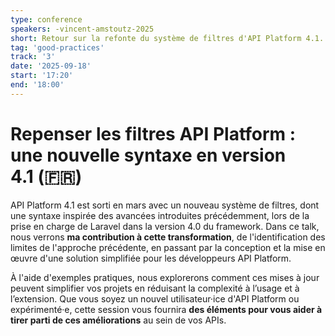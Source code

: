 ```yaml
---
type: conference
speakers: -vincent-amstoutz-2025
short: Retour sur la refonte du système de filtres d'API Platform 4.1.
tag: 'good-practices'
track: '3'
date: '2025-09-18'
start: '17:20'
end: '18:00'
---
```


# Repenser les filtres API Platform : une nouvelle syntaxe en version 4.1 (🇫🇷)

API Platform 4.1 est sorti en mars avec un nouveau système de filtres, dont une syntaxe inspirée des avancées introduites précédemment, lors de la prise en charge de Laravel dans la version 4.0 du framework. Dans ce talk, nous verrons **ma contribution à cette transformation**, de l'identification des limites de l'approche précédente, en passant par la conception et la mise en œuvre d'une solution simplifiée pour les développeurs API Platform.

À l'aide d'exemples pratiques, nous explorerons comment ces mises à jour peuvent simplifier vos projets en réduisant la complexité à l’usage et à l’extension. Que vous soyez un nouvel utilisateur·ice d'API Platform ou expérimenté·e, cette session vous fournira **des éléments pour vous aider à tirer parti de ces améliorations** au sein de vos APIs.
